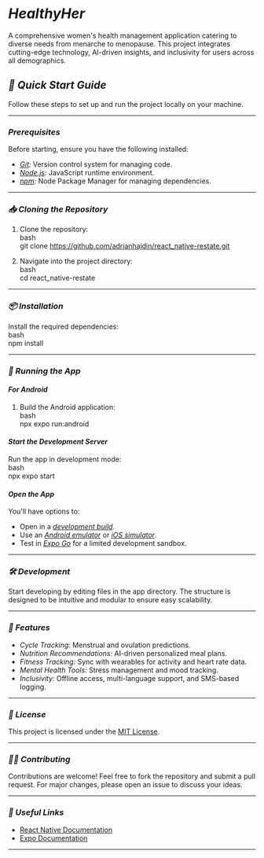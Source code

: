 # *HealthyHer*  

A comprehensive women's health management application catering to diverse needs from menarche to menopause. This project integrates cutting-edge technology, AI-driven insights, and inclusivity for users across all demographics.  

## *🚀 Quick Start Guide*  

Follow these steps to set up and run the project locally on your machine.  

---

### *Prerequisites*  
Before starting, ensure you have the following installed:  
- *[Git](https://git-scm.com/):* Version control system for managing code.  
- *[Node.js](https://nodejs.org/en):* JavaScript runtime environment.  
- *[npm](https://www.npmjs.com/):* Node Package Manager for managing dependencies.  

---

### *📥 Cloning the Repository*  
1. Clone the repository:  
   bash  
   git clone https://github.com/adrianhajdin/react_native-restate.git  
     
2. Navigate into the project directory:  
   bash  
   cd react_native-restate  
     

---

### *📦 Installation*  
Install the required dependencies:  
bash  
npm install  
  

---

### *📱 Running the App*  

#### *For Android*  
1. Build the Android application:  
   bash  
   npx expo run:android  
     

#### *Start the Development Server*  
Run the app in development mode:  
bash  
npx expo start  
  

#### *Open the App*  
You'll have options to:  
- Open in a *[development build](https://docs.expo.dev/develop/development-builds/introduction/)*.  
- Use an *[Android emulator](https://docs.expo.dev/workflow/android-studio-emulator/)* or *[iOS simulator](https://docs.expo.dev/workflow/ios-simulator/)*.  
- Test in *[Expo Go](https://expo.dev/go)* for a limited development sandbox.  

---

### *🛠 Development*  
Start developing by editing files in the app directory. The structure is designed to be intuitive and modular to ensure easy scalability.  

---

### *🌟 Features*  
- *Cycle Tracking:* Menstrual and ovulation predictions.  
- *Nutrition Recommendations:* AI-driven personalized meal plans.  
- *Fitness Tracking:* Sync with wearables for activity and heart rate data.  
- *Mental Health Tools:* Stress management and mood tracking.  
- *Inclusivity:* Offline access, multi-language support, and SMS-based logging.  

---

### *📄 License*  
This project is licensed under the [MIT License](LICENSE).  

---

### *🧑‍💻 Contributing*  
Contributions are welcome! Feel free to fork the repository and submit a pull request. For major changes, please open an issue to discuss your ideas.  

---

### *🔗 Useful Links*  
- [React Native Documentation](https://reactnative.dev/)  
- [Expo Documentation](https://docs.expo.dev/)  

---
